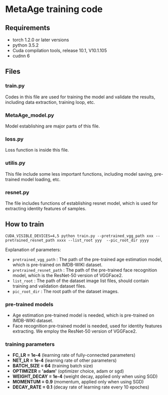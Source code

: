 MetaAge training code
=====================================
## Requirements
- torch 1.2.0 or later versions
- python 3.5.2
- Cuda compilation tools, release 10.1, V10.1.105
- cudnn 6

## Files

### train.py
Codes in this file are used for training the model and validate the results, including data extraction, training loop, etc.

### MetaAge_model.py
Model establishing are major parts of this file.

### loss.py
Loss function is inside this file.

### utilis.py
This file include some less important functions, including model saving, pre-trained model loading, etc.

### resnet.py
The file includes functions of establishing resnet model, which is used for extracting identity features of samples.

## How to train
`CUDA_VISIBLE_DEVICES=4,5 python train.py --pretrained_vgg_path xxx --pretrained_resnet_path xxxx --list_root yyy  --pic_root_dir yyyy`

Explanation of parameters:

- `pretrained_vgg_path` : The path of the pre-trained age estimation model, which is pre-trained on IMDB-WIKI dataset.
- `pretrained_resnet_path` : The path of the pre-trained face recognition model, which is the ResNet-50 version of VGGFace2.
- `list_root` : The path of the dataset image list files, should contain training and validation dataset files.
- `pic_root_dir` : The root path of the dataset images.

### pre-trained models
- Age estimation pre-trained model is needed, which is pre-trained on IMDB-WIKI dataset.
- Face recognition pre-trained model is needed, used for identity features extracting. We employ the ResNet-50 version of VGGFace2.
### training parameters
- **FC_LR = 1e-4** (learning rate of fully-connected parameters)
- **NET_LR = 1e-4** (learning rate of other parameters)
- **BATCH_SIZE = 64** (training batch size)
- **OPTIMIZER = 'adam'** (optimizer choice, adam or sgd)
- **WEIGHT_DECAY = 1e-4** (weight decay, applied only when using SGD)
- **MOMENTUM = 0.9** (momentum, applied only when using SGD)
- **DECAY_RATE = 0.1** (decay rate of learning rate every 10 epoches)
